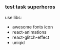 ### test task superheros

use libs:

- awesome fonts icon
- react-animations
- react-glitch-effect
- uniqid
